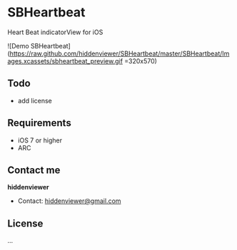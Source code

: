 SBHeartbeat
=====================

Heart Beat indicatorView for iOS

![Demo SBHeartbeat](https://raw.github.com/hiddenviewer/SBHeartbeat/master/SBHeartbeat/Images.xcassets/sbheartbeat_preview.gif =320x570)

## Todo
* add license

## Requirements
* iOS 7 or higher
* ARC

## Contact me

**hiddenviewer**  


* Contact: [hiddenviewer@gmail.com][1]


  [1]: mailto:hiddenviewer@gmail.com

  


## License
...
